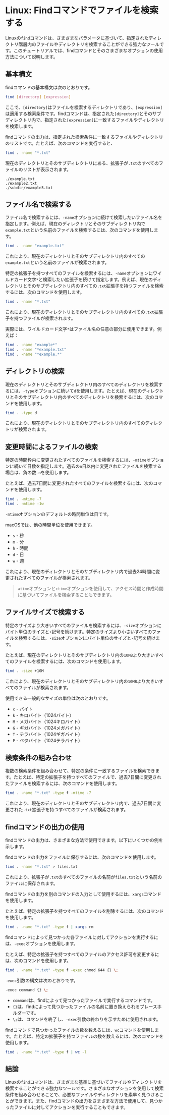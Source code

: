 # Linux: Findコマンドでファイルを検索する

<Validator lang="ja" :platformList="['Ubuntu 22.10', 'Debian 11', 'CentOS Stream 9', 'macOS 13.2.1']" date="2023-04-04" />

Linuxの`find`コマンドは、さまざまなパラメータに基づいて、指定されたディレクトリ階層内のファイルやディレクトリを検索することができる強力なツールです。このチュートリアルでは、findコマンドとそのさまざまなオプションの使用方法について説明します。

## 基本構文

findコマンドの基本構文は次のとおりです。

```sh
find [directory] [expression]
```

ここで、`[directory]`はファイルを検索するディレクトリであり、`[expression]`は適用する検索条件です。findコマンドは、指定された`[directory]`とそのサブディレクトリ内で、指定された`[expression]`に一致するファイルやディレクトリを検索します。

findコマンドの出力は、指定された検索条件に一致するファイルやディレクトリのリストです。たとえば、次のコマンドを実行すると、

```sh
find . -name "*.txt"
```

現在のディレクトリとそのサブディレクトリにある、拡張子が`.txt`のすべてのファイルのリストが表示されます。

```
./example.txt
./example2.txt
./subdir/example3.txt
```

## ファイル名で検索する

ファイル名で検索するには、`-name`オプションに続けて検索したいファイル名を指定します。例えば、現在のディレクトリとそのサブディレクトリ内で`example.txt`という名前のファイルを検索するには、次のコマンドを使用します。

```sh
find . -name "example.txt"
```

これにより、現在のディレクトリとそのサブディレクトリ内のすべての`example.txt`という名前のファイルが検索されます。

特定の拡張子を持つすべてのファイルを検索するには、`-name`オプションにワイルドカード文字`*`と検索したい拡張子を続けて指定します。例えば、現在のディレクトリとそのサブディレクトリ内のすべての`.txt`拡張子を持つファイルを検索するには、次のコマンドを使用します。

```sh
find . -name "*.txt"
```

これにより、現在のディレクトリとそのサブディレクトリ内のすべての`.txt`拡張子を持つファイルが検索されます。

実際には、ワイルドカード文字`*`はファイル名の任意の部分に使用できます。例えば：

```sh
find . -name "example*"
find . -name "*example.txt"
find . -name "*example.*"
```

## ディレクトリの検索

現在のディレクトリとそのサブディレクトリ内のすべてのディレクトリを検索するには、`-type`オプションに続いて`d`を使用します。たとえば、現在のディレクトリとそのサブディレクトリ内のすべてのディレクトリを検索するには、次のコマンドを使用します。

```sh
find . -type d
```

これにより、現在のディレクトリとそのサブディレクトリ内のすべてのディレクトリが検索されます。

## 変更時間によるファイルの検索

特定の時間枠内に変更されたすべてのファイルを検索するには、`-mtime`オプションに続いて日数を指定します。過去の`n`日以内に変更されたファイルを検索する場合は、負の数`-n`を使用します。

たとえば、過去7日間に変更されたすべてのファイルを検索するには、次のコマンドを使用します。

```sh
find . -mtime -7
find . -mtime -1w
```

`-mtime`オプションのデフォルトの時間単位は日です。

macOSでは、他の時間単位を使用できます。

- `s` - 秒
- `m` - 分
- `h` - 時間
- `d` - 日
- `w` - 週

これにより、現在のディレクトリとそのサブディレクトリ内で過去24時間に変更されたすべてのファイルが検索されます。

> `atime`オプションと`ctime`オプションを使用して、アクセス時間と作成時間に基づいてファイルを検索することもできます。

## ファイルサイズで検索する

特定のサイズより大きいすべてのファイルを検索するには、`-size`オプションにバイト単位のサイズと`+`記号を続けます。特定のサイズより小さいすべてのファイルを検索するには、`-size`オプションにバイト単位のサイズと`-`記号を続けます。

たとえば、現在のディレクトリとそのサブディレクトリ内の`10MB`より大きいすべてのファイルを検索するには、次のコマンドを使用します。

```sh
find . -size +10M
```

これにより、現在のディレクトリとそのサブディレクトリ内の`10MB`より大きいすべてのファイルが検索されます。

使用できる一般的なサイズの単位は次のとおりです。

- `c` - バイト
- `k` - キロバイト（1024バイト）
- `M` - メガバイト（1024キロバイト）
- `G` - ギガバイト（1024メガバイト）
- `T` - テラバイト（1024ギガバイト）
- `P` - ペタバイト（1024テラバイト）

## 検索条件の組み合わせ

複数の検索条件を組み合わせて、特定の条件に一致するファイルを検索できます。たとえば、特定の拡張子を持つすべてのファイルで、過去7日間に変更されたファイルを検索するには、次のコマンドを使用します。

```sh
find . -name "*.txt" -type f -mtime -7
```

これにより、現在のディレクトリとそのサブディレクトリ内で、過去7日間に変更された`.txt`拡張子を持つすべてのファイルが検索されます。

## findコマンドの出力の使用

findコマンドの出力は、さまざまな方法で使用できます。以下にいくつかの例を示します。

findコマンドの出力をファイルに保存するには、次のコマンドを使用します。

```sh
find . -name "*.txt" > files.txt
```

これにより、拡張子が`.txt`のすべてのファイルの名前が`files.txt`という名前のファイルに保存されます。

findコマンドの出力を別のコマンドの入力として使用するには、`xargs`コマンドを使用します。

たとえば、特定の拡張子を持つすべてのファイルを削除するには、次のコマンドを使用します。

```sh
find . -name "*.txt" -type f | xargs rm
```

findコマンドによって見つかった各ファイルに対してアクションを実行するには、`-exec`オプションを使用します。

たとえば、特定の拡張子を持つすべてのファイルのアクセス許可を変更するには、次のコマンドを使用します。

```sh
find . -name "*.txt" -type f -exec chmod 644 {} \;
```

`-exec`引数の構文は次のとおりです。

```sh
-exec command {} \;
```

- `command`は、findによって見つかったファイルで実行するコマンドです。
- `{}`は、findによって見つかったファイルの名前に置き換えられるプレースホルダーです。
- `\;`は、コマンドを終了し、`-exec`引数の終わりを示すために使用されます。

findコマンドで見つかったファイルの数を数えるには、`wc`コマンドを使用します。たとえば、特定の拡張子を持つファイルの数を数えるには、次のコマンドを使用します。

```sh
find . -name "*.txt" -type f | wc -l
```

## 結論

Linuxの`find`コマンドは、さまざまな基準に基づいてファイルやディレクトリを検索することができる強力なツールです。さまざまなオプションを使用して検索条件を組み合わせることで、必要なファイルやディレクトリを素早く見つけることができます。また、findコマンドの出力をさまざまな方法で使用して、見つかったファイルに対してアクションを実行することもできます。
